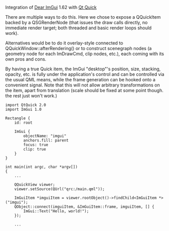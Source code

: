 Integration of [Dear ImGui](https://github.com/ocornut/imgui) 1.62 with [Qt Quick](http://doc.qt.io/qt-5/qtquick-index.html)

There are multiple ways to do this. Here we chose to expose a QQuickItem backed
by a QSGRenderNode (that issues the draw calls directly, no immediate render
target; both threaded and basic render loops should work).

Alternatives would be to do it overlay-style connected to
QQuickWindow::afterRendering() or to construct scenegraph nodes (a geometry
node for each ImDrawCmd, clip nodes, etc.), each coming with its own pros and
cons.

By having a true Quick item, the ImGui "desktop"'s position, size, stacking,
opacity, etc. is fully under the application's control and can be controlled
via the usual QML means, while the frame generation can be hooked onto a
convenient signal. Note that this will not allow arbitrary transformations on
the item, apart from translation (scale should be fixed at some point though.
the rest just won't work.)

```
import QtQuick 2.0
import ImGui 1.0

Rectangle {
    id: root

    ImGui {
        objectName: "imgui"
        anchors.fill: parent
        focus: true
        clip: true
    }
}

int main(int argc, char *argv[])
{
    ...

    QQuickView viewer;
    viewer.setSource(QUrl("qrc:/main.qml"));

    ImGuiItem *imguiItem = viewer.rootObject()->findChild<ImGuiItem *>("imgui");
    QObject::connect(imguiItem, &ImGuiItem::frame, imguiItem, [] {
        ImGui::Text("Hello, world!");
    });

    ...
```
